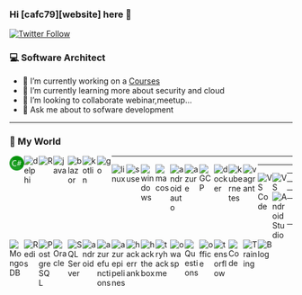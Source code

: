 ### Hi [cafc79][website] here 👋


[![Twitter Follow](https://img.shields.io/twitter/follow/cafc79?color=blueviolet&label=CAFC79&logo=twitter&style=for-the-badge)](https://twitter.com/cafc79)



### 💻 Software Architect

- 🔭 I’m currently working on a [Courses][blog]
- 🌱 I’m currently learning more about security and cloud
- 👯 I’m looking to collaborate webinar,meetup...
- 💬 Ask me about to sofware development

---

### 🚀 My World

[<img align="left" alt="CSharp" width="26px" src="https://raw.githubusercontent.com/github/explore/80688e429a7d4ef2fca1e82350fe8e3517d3494d/topics/csharp/csharp.png" />][yt]

[<img align="left" alt="delphi" width="26px" src="https://simpleicons.org/icons/delphi.svg" />][yt]

[<img align="left" alt="R" width="26px" src="https://simpleicons.org/icons/r.svg" />][yt]

[<img align="left" alt="java" width="26px" src="https://simpleicons.org/icons/java.svg" />][yt]

[<img align="left" alt="blazor" width="26px" src="https://simpleicons.org/icons/blazor.svg" />][yt]

[<img align="left" alt="kotlin" width="26px" src="https://simpleicons.org/icons/kotlin.svg" />][yt]

[<img align="left" alt="go" width="26px" src="https://simpleicons.org/icons/go.svg" />][yt]

---

[<img align="left" alt="linux" width="26px" src="https://simpleicons.org/icons/linux.svg" />][yt]

[<img align="left" alt="suse" width="26px" src="https://simpleicons.org/icons/opensuse.svg" />][yt]

[<img align="left" alt="windows" width="26px" src="https://simpleicons.org/icons/windows.svg" />][yt]

[<img align="left" alt="macos" width="26px" src="https://simpleicons.org/icons/apple.svg" />][yt]

[<img align="left" alt="androidauto" width="26px" src="https://simpleicons.org/icons/androidauto.svg" />][yt]

[<img align="left" alt="azure" width="26px" src="https://simpleicons.org/icons/microsoftazure.svg" />][yt]

[<img align="left" alt="GCP" width="26px" src="https://simpleicons.org/icons/googlecloud.svg" />][yt]

[<img align="left" alt="docker" width="26px" src="https://simpleicons.org/icons/docker.svg" />][yt]

[<img align="left" alt="kubernetes" width="26px" src="https://simpleicons.org/icons/kubernetes.svg" />][yt]

[<img align="left" alt="vagrant" width="26px" src="https://simpleicons.org/icons/vagrant.svg" />][yt]

---

[<img align="left" alt="VS Code" width="26px" src="https://simpleicons.org/icons/visualstudiocode.svg" />][yt]

[<img align="left" alt="VS" width="26px" src="https://simpleicons.org/icons/visualstudio.svg" />][yt]

[<img align="left" alt="Android Studio" width="26px" src="https://simpleicons.org/icons/androidstudio.svg" />][yt]

---

[<img align="left" alt="MongoDB" width="26px" src="https://simpleicons.org/icons/mongodb.svg" />][yt]

[<img align="left" alt="Redis" width="26px" src="https://simpleicons.org/icons/redis.svg" />][yt]

[<img align="left" alt="PostgreSQL" width="26px" src="https://simpleicons.org/icons/postgresql.svg" />][yt]

[<img align="left" alt="Oracle" width="26px" src="https://simpleicons.org/icons/oracle.svg" />][yt]

[<img align="left" alt="SQL Server" width="26px" src="https://simpleicons.org/icons/microsoftsqlserver.svg" />][yt]

---

[<img align="left" alt="android" width="26px" src="https://simpleicons.org/icons/android.svg" />][yt]

[<img align="left" alt="azurefunctions" width="26px" src="https://simpleicons.org/icons/azurefunctions.svg" />][yt]

[<img align="left" alt="azurepipelines" width="26px" src="https://simpleicons.org/icons/azurepipelines.svg" />][yt]

---

[<img align="left" alt="hackerrank" width="26px" src="https://simpleicons.org/icons/hackerrank.svg" />][yt]

[<img align="left" alt="hackthebox" width="26px" src="https://simpleicons.org/icons/hackthebox.svg" />][yt]

[<img align="left" alt="tryhackme" width="26px" src="https://simpleicons.org/icons/tryhackme.svg" />][yt]

[<img align="left" alt="owasp" width="26px" src="https://simpleicons.org/icons/owasp.svg" />][yt]

[<img align="left" alt="Questions" width="26px" src="https://simpleicons.org/icons/stackoverflow.svg" />][yt]

[<img align="left" alt="office" width="26px" src="https://simpleicons.org/icons/microsoftoffice.svg" />][yt]

[<img align="left" alt="tensorflow" width="26px" src="https://simpleicons.org/icons/tensorflow.svg" />][yt]

[<img align="left" alt="Code" width="26px" src="https://simpleicons.org/icons/github.svg" />][yt]

[<img align="left" alt="Training" width="26px" src="https://simpleicons.org/icons/pluralsight.svg" />][yt]

[<img align="left" alt="Blog" width="26px" src="https://simpleicons.org/icons/wordpress.svg" />][yt]

---

<br/>

---

<!-- LINKS -->
[yt]: https://www.linkedin.com/in/cesar-flores-29375512/
[blog]: https://cafc79.wordpress.com/
